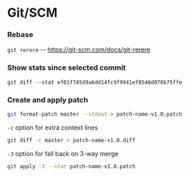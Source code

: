 # Git/SCM

### Rebase

`git rerere` -- https://git-scm.com/docs/git-rerere


### Show stats since selected commit

```
git diff --stat ef01f745d9a6dd14fc9f9941ef8546d078b75ffe
```


### Create and apply patch

```bash
git format-patch master --stdout > patch-name-v1.0.patch
```

`-c` option for extra context lines
```bash
git diff -c master > patch-name-v1.0.diff
```

`-3` option for fall back on 3-way merge
```bash
git apply -3 --stat patch-name-v1.0.patch
```
